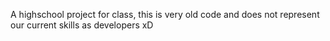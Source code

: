 A highschool project for class, this is very old code and does not represent our current skills as developers xD
